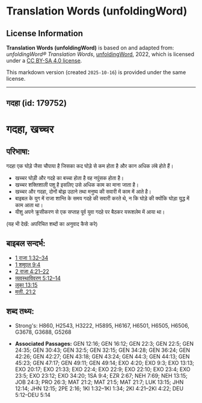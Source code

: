 # Translation Words (unfoldingWord)

## License Information

**Translation Words (unfoldingWord)** is based on and adapted from: _unfoldingWord® Translation Words_, [unfoldingWord](https://unfoldingword.org/utw), 2022, which is licensed under a [CC BY-SA 4.0 license](https://creativecommons.org/licenses/by-sa/4.0/legalcode.en).

This markdown version (created `2025-10-16`) is provided under the same license.



--------------------------------

## गदहा (id: 179752)

गदहा, खच्चर
===========

परिभाषा:
--------

गदहा एक घोड़े जैसा चौपाया है जिसका कद घोड़े से कम होता है और कान अधिक लंबे होते हैं।

* खच्चर घोड़ी और गदहे का बच्चा होता है वह नपुंसक होता है।
* खच्चर शक्तिशाली पशु है इसलिए उसे अधिक काम का माना जाता है।
* खच्चर और गदहा, दोनों बोझ उठाने तथा मनुष्य की सवारी में काम में आते है।
* बाइबल के युग में राजा शान्ति के समय गदहे की सवारी करते थे, न कि घोड़े की क्योंकि घोड़ा युद्ध में काम आता था।
* यीशु अपने क्रूसीकरण से एक सप्ताह पूर्व युवा गदहे पर बैठकर यरूशलेम में आया था।

(यह भी देखें: अपरिचित शब्दों का अनुवाद कैसे करे)

बाइबल सन्दर्भ:
--------------

* [1 राजा 1:32–34](https://ref.ly/1Kgs0:0)
* [1 शमूएल 9:4](https://ref.ly/1Sam0:0)
* [2 राजा 4:21–22](https://ref.ly/2Kgs0:0)
* [व्यवस्थाविवरण 5:12–14](https://ref.ly/Deut5:12-Deut5:14)
* [लूका 13:15](https://ref.ly/Luke13:15)
* [मत्ती. 21:2](https://ref.ly/Matt21:2)

शब्द तथ्य:
----------

* Strong's: H860, H2543, H3222, H5895, H6167, H6501, H6505, H6506, G3678, G3688, G5268

* **Associated Passages:** GEN 12:16; GEN 16:12; GEN 22:3; GEN 22:5; GEN 24:35; GEN 30:43; GEN 32:5; GEN 32:15; GEN 34:28; GEN 36:24; GEN 42:26; GEN 42:27; GEN 43:18; GEN 43:24; GEN 44:3; GEN 44:13; GEN 45:23; GEN 47:17; GEN 49:11; GEN 49:14; EXO 4:20; EXO 9:3; EXO 13:13; EXO 20:17; EXO 21:33; EXO 22:4; EXO 22:9; EXO 22:10; EXO 23:4; EXO 23:5; EXO 23:12; EXO 34:20; 1SA 9:4; EZR 2:67; NEH 7:69; NEH 13:15; JOB 24:3; PRO 26:3; MAT 21:2; MAT 21:5; MAT 21:7; LUK 13:15; JHN 12:14; JHN 12:15; 2PE 2:16; 1KI 1:32–1KI 1:34; 2KI 4:21–2KI 4:22; DEU 5:12–DEU 5:14

